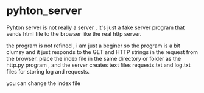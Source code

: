 # pyhton_server
Pyhton server is not really a server , it's just a fake server program that sends html file to the browser like the real http server.

the program is not refined , i am just a beginer so the program is a bit clumsy and it just responds to the GET and HTTP strings in the request from the browser.
place the index file in the same directory or folder as the http.py program , and the server creates text files requests.txt and log.txt files for storing log and requests.

you can change the index file
